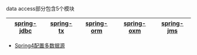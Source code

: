 
data access部分包含5个模块

[spring-jdbc]("jdbc的支持")|[spring-tx]("事务控制")|[spring-orm]("对象关系映射，集成orm框架")|[spring-oxm]("对象xml映射")|[spring-jms]("java消息服务")|
---|---|---|---|---|

* [Spring4配置多数据源](https://mrbird.cc/Spring4%E9%85%8D%E7%BD%AE%E5%A4%9A%E6%95%B0%E6%8D%AE%E6%BA%90.html)

